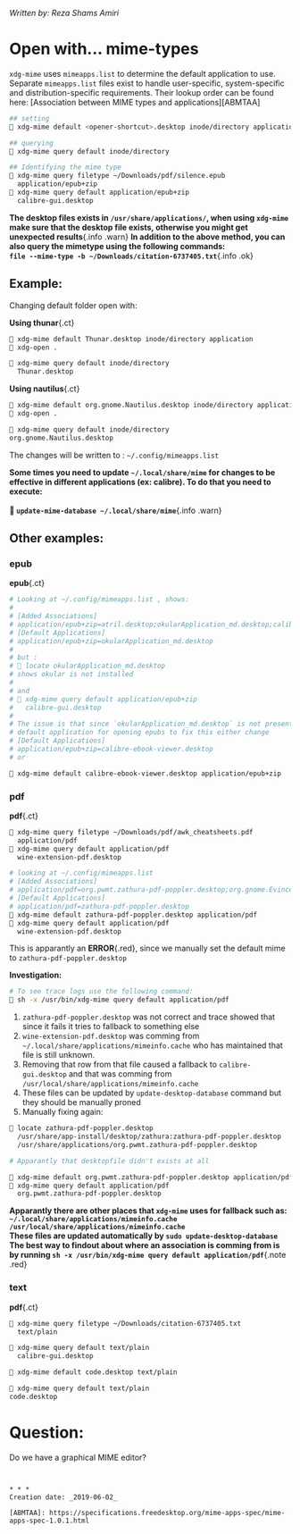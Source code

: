 _Written by: Reza Shams Amiri_
# Open with... mime-types

`xdg-mime` uses `mimeapps.list` to determine the default application to use.
Separate `mimeapps.list` files exist to handle user-specific, system-specific and distribution-specific requirements. Their lookup order can be found here: [Association between MIME types and applications][ABMTAA]

``` sh
## setting
 xdg-mime default <opener-shortcut>.desktop inode/directory application

## querying
 xdg-mime query default inode/directory

## Identifying the mime type
 xdg-mime query filetype ~/Downloads/pdf/silence.epub
  application/epub+zip
 xdg-mime query default application/epub+zip
  calibre-gui.desktop
```

__The desktop files exists in `/usr/share/applications/`, when using `xdg-mime` make sure that the desktop file exists, otherwise you might get unexpected results__{.info .warn}
__In addition to the above method, you can also query the mimetype using the following commands:<br> `file --mime-type -b ~/Downloads/citation-6737405.txt`__{.info .ok}
## Example:
Changing default folder open with:

__Using thunar__{.ct}
``` sh
 xdg-mime default Thunar.desktop inode/directory application
 xdg-open .

 xdg-mime query default inode/directory
  Thunar.desktop
```
__Using nautilus__{.ct}
``` sh
 xdg-mime default org.gnome.Nautilus.desktop inode/directory application
 xdg-open .

 xdg-mime query default inode/directory
org.gnome.Nautilus.desktop
```

The changes will be written to : `~/.config/mimeapps.list`

__Some times you need to update `~/.local/share/mime` for changes to be effective in different applications (ex: calibre). To do that you need to execute:<br><br> `update-mime-database ~/.local/share/mime`__{.info .warn}

## Other examples:

### epub
__epub__{.ct}
``` sh
# Looking at ~/.config/mimeapps.list , shows:
#
# [Added Associations]
# application/epub+zip=atril.desktop;okularApplication_md.desktop;calibre-ebook-edit.desktop;calibre-ebook-viewer.desktop;
# [Default Applications]
# application/epub+zip=okularApplication_md.desktop
#
# but :
#  locate okularApplication_md.desktop
# shows okular is not installed
#
# and
#  xdg-mime query default application/epub+zip
#   calibre-gui.desktop
#
# The issue is that since `okularApplication_md.desktop` is not present xdg-open fallsback to a
# default application for opening epubs to fix this either change
# [Default Applications]
# application/epub+zip=calibre-ebook-viewer.desktop
# or

 xdg-mime default calibre-ebook-viewer.desktop application/epub+zip
```

### pdf
__pdf__{.ct}
``` sh
 xdg-mime query filetype ~/Downloads/pdf/awk_cheatsheets.pdf
  application/pdf
 xdg-mime query default application/pdf
  wine-extension-pdf.desktop

# looking at ~/.config/mimeapps.list
# [Added Associations]
# application/pdf=org.pwmt.zathura-pdf-poppler.desktop;org.gnome.Evince.desktop;zathura-pdf-poppler.desktop;evince.desktop;okularApplication_pdf.desktop;
# [Default Applications]
# application/pdf=zathura-pdf-poppler.desktop
 xdg-mime default zathura-pdf-poppler.desktop application/pdf
 xdg-mime query default application/pdf
  wine-extension-pdf.desktop
```
This is apparantly an **ERROR**{.red}, since we manually set the default mime to `zathura-pdf-poppler.desktop`

**Investigation:**
``` sh
# To see trace logs use the following command:
 sh -x /usr/bin/xdg-mime query default application/pdf
```

1. `zathura-pdf-poppler.desktop` was not correct and trace showed that since it fails it tries to fallback to something else
2. `wine-extension-pdf.desktop` was comming from `~/.local/share/applications/mimeinfo.cache` who has maintained that file is still unknown.
3. Removing that row from that file caused a fallback to `calibre-gui.desktop` and that was comming from `/usr/local/share/applications/mimeinfo.cache`
4. These files can be updated by `update-desktop-database` command but they should be manually proned
5. Manually fixing again:
``` sh
 locate zathura-pdf-poppler.desktop
  /usr/share/app-install/desktop/zathura:zathura-pdf-poppler.desktop
  /usr/share/applications/org.pwmt.zathura-pdf-poppler.desktop

# Apparantly that desktopfile didn't exists at all

 xdg-mime default org.pwmt.zathura-pdf-poppler.desktop application/pdf
 xdg-mime query default application/pdf
  org.pwmt.zathura-pdf-poppler.desktop
```
__Apparantly there are other places that `xdg-mime` uses for fallback such as:<br>`~/.local/share/applications/mimeinfo.cache`<br>`/usr/local/share/applications/mimeinfo.cache`<br>These files are updated automatically by `sudo update-desktop-database`<br>The best way to findout about where an association is comming from is by running `sh -x /usr/bin/xdg-mime query default application/pdf`__{.note .red}

### text

__pdf__{.ct}
``` sh
 xdg-mime query filetype ~/Downloads/citation-6737405.txt
  text/plain

 xdg-mime query default text/plain
  calibre-gui.desktop

 xdg-mime default code.desktop text/plain

 xdg-mime query default text/plain
code.desktop
```
# Question:
Do we have a graphical MIME editor?
```


* * *
Creation date: _2019-06-02_

[ABMTAA]: https://specifications.freedesktop.org/mime-apps-spec/mime-apps-spec-1.0.1.html